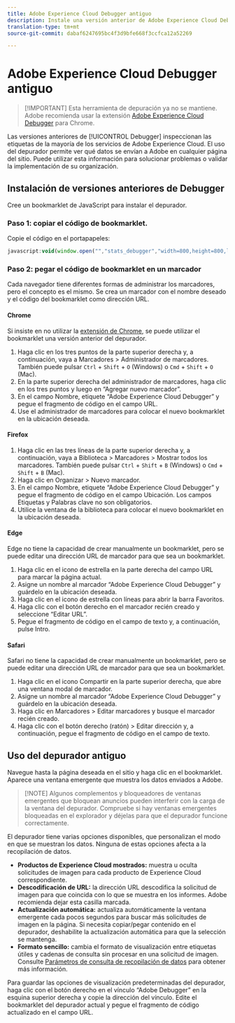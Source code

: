 ```yaml
---
title: Adobe Experience Cloud Debugger antiguo
description: Instale una versión anterior de Adobe Experience Cloud Debugger. Este depurador inspecciona las etiquetas de Analytics, Target, Advertising Cloud, Identity Service, DTM y Launch.
translation-type: tm+mt
source-git-commit: dabaf6247695bc4f3d9bfe668f3ccfca12a52269

---
```



# Adobe Experience Cloud Debugger antiguo

>[!IMPORTANT] Esta herramienta de depuración ya no se mantiene. Adobe recomienda usar la extensión [Adobe Experience Cloud Debugger](https://docs.adobe.com/content/help/es-ES/debugger/using/experience-cloud-debugger.html) para Chrome.

Las versiones anteriores de [!UICONTROL Debugger] inspeccionan las etiquetas de la mayoría de los servicios de Adobe Experience Cloud. El uso del depurador permite ver qué datos se envían a Adobe en cualquier página del sitio. Puede utilizar esta información para solucionar problemas o validar la implementación de su organización.

## Instalación de versiones anteriores de Debugger

Cree un bookmarklet de JavaScript para instalar el depurador.

### Paso 1: copiar el código de bookmarklet.

Copie el código en el portapapeles:

```JavaScript
javascript:void(window.open("","stats_debugger","width=800,height=800,location=0,menubar=0,status=1,toolbar=0,resizable=1,scrollbars=1").document.write("<script language=\"JavaScript\" id=dbg src=\"https://www.adobetag.com/d1/digitalpulsedebugger/live/DPD.js\"></"+"script>"+"<script language=\"JavaScript\">window.focus();</script>"));
```

### Paso 2: pegar el código de bookmarklet en un marcador

Cada navegador tiene diferentes formas de administrar los marcadores, pero el concepto es el mismo. Se crea un marcador con el nombre deseado y el código del bookmarklet como dirección URL.

#### Chrome

Si insiste en no utilizar la [extensión de Chrome](https://docs.adobe.com/content/help/es-ES/debugger/using/experience-cloud-debugger.html), se puede utilizar el bookmarklet una versión anterior del depurador.

1. Haga clic en los tres puntos de la parte superior derecha y, a continuación, vaya a Marcadores > Administrador de marcadores. También puede pulsar `Ctrl` + `Shift` + `O` (Windows) o `Cmd` + `Shift` + `O` (Mac).
2. En la parte superior derecha del administrador de marcadores, haga clic en los tres puntos y luego en “Agregar nuevo marcador”.
3. En el campo Nombre, etiquete “Adobe Experience Cloud Debugger” y pegue el fragmento de código en el campo URL.
4. Use el administrador de marcadores para colocar el nuevo bookmarklet en la ubicación deseada.

#### Firefox

1. Haga clic en las tres líneas de la parte superior derecha y, a continuación, vaya a Biblioteca > Marcadores > Mostrar todos los marcadores. También puede pulsar `Ctrl` + `Shift` + `B` (Windows) o `Cmd` + `Shift` + `B` (Mac).
2. Haga clic en Organizar > Nuevo marcador.
3. En el campo Nombre, etiquete “Adobe Experience Cloud Debugger” y pegue el fragmento de código en el campo Ubicación. Los campos Etiquetas y Palabras clave no son obligatorios.
4. Utilice la ventana de la biblioteca para colocar el nuevo bookmarklet en la ubicación deseada.

#### Edge

Edge no tiene la capacidad de crear manualmente un bookmarklet, pero se puede editar una dirección URL de marcador para que sea un bookmarklet.

1. Haga clic en el icono de estrella en la parte derecha del campo URL para marcar la página actual.
2. Asigne un nombre al marcador “Adobe Experience Cloud Debugger” y guárdelo en la ubicación deseada.
3. Haga clic en el icono de estrella con líneas para abrir la barra Favoritos.
4. Haga clic con el botón derecho en el marcador recién creado y seleccione “Editar URL”.
5. Pegue el fragmento de código en el campo de texto y, a continuación, pulse Intro.

#### Safari

Safari no tiene la capacidad de crear manualmente un bookmarklet, pero se puede editar una dirección URL de marcador para que sea un bookmarklet.

1. Haga clic en el icono Compartir en la parte superior derecha, que abre una ventana modal de marcador.
2. Asigne un nombre al marcador “Adobe Experience Cloud Debugger” y guárdelo en la ubicación deseada.
3. Haga clic en Marcadores > Editar marcadores y busque el marcador recién creado.
4. Haga clic con el botón derecho (ratón) > Editar dirección y, a continuación, pegue el fragmento de código en el campo de texto.

## Uso del depurador antiguo

Navegue hasta la página deseada en el sitio y haga clic en el bookmarklet. Aparece una ventana emergente que muestra los datos enviados a Adobe.

>[!NOTE] Algunos complementos y bloqueadores de ventanas emergentes que bloquean anuncios pueden interferir con la carga de la ventana del depurador. Compruebe si hay ventanas emergentes bloqueadas en el explorador y déjelas para que el depurador funcione correctamente.

El depurador tiene varias opciones disponibles, que personalizan el modo en que se muestran los datos. Ninguna de estas opciones afecta a la recopilación de datos.

* **Productos de Experience Cloud mostrados:** muestra u oculta solicitudes de imagen para cada producto de Experience Cloud correspondiente.
* **Descodificación de URL:** la dirección URL descodifica la solicitud de imagen para que coincida con lo que se muestra en los informes. Adobe recomienda dejar esta casilla marcada.
* **Actualización automática:** actualiza automáticamente la ventana emergente cada pocos segundos para buscar más solicitudes de imagen en la página. Si necesita copiar/pegar contenido en el depurador, deshabilite la actualización automática para que la selección se mantenga.
* **Formato sencillo:** cambia el formato de visualización entre etiquetas útiles y cadenas de consulta sin procesar en una solicitud de imagen. Consulte [Parámetros de consulta de recopilación de datos](query-parameters.md) para obtener más información.

Para guardar las opciones de visualización predeterminadas del depurador, haga clic con el botón derecho en el vínculo “Adobe Debugger” en la esquina superior derecha y copie la dirección del vínculo. Edite el bookmarklet del depurador actual y pegue el fragmento de código actualizado en el campo URL.
